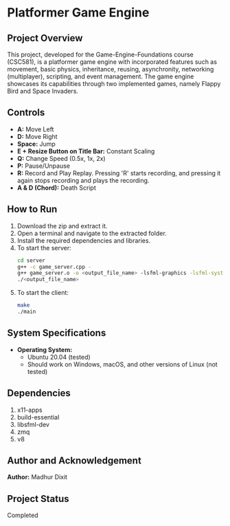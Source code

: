 # Platformer Game Engine

## Project Overview
This project, developed for the Game-Engine-Foundations course (CSC581), is a platformer game engine with incorporated features such as movement, basic physics, inheritance, reusing, asynchronity, networking (multiplayer), scripting, and event management. The game engine showcases its capabilities through two implemented games, namely Flappy Bird and Space Invaders.

## Controls
- **A:** Move Left
- **D:** Move Right
- **Space:** Jump
- **E + Resize Button on Title Bar:** Constant Scaling
- **Q:** Change Speed (0.5x, 1x, 2x)
- **P:** Pause/Unpause
- **R:** Record and Play Replay. Pressing 'R' starts recording, and pressing it again stops recording and plays the recording.
- **A & D (Chord):** Death Script

## How to Run
1. Download the zip and extract it.
2. Open a terminal and navigate to the extracted folder.
3. Install the required dependencies and libraries.
4. To start the server:
    ```bash
    cd server
    g++ -c game_server.cpp -
    g++ game_server.o -o <output_file_name> -lsfml-graphics -lsfml-system -lsfml-window -lzmq
    ./<output_file_name>
    ```
5. To start the client:
    ```bash
    make
    ./main
    ```

## System Specifications
- **Operating System:**
  - Ubuntu 20.04 (tested)
  - Should work on Windows, macOS, and other versions of Linux (not tested)

## Dependencies
1. x11-apps
2. build-essential
3. libsfml-dev
4. zmq
5. v8

## Author and Acknowledgement
**Author:** Madhur Dixit

## Project Status
Completed


